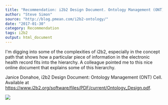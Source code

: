 ```yaml
---
title: "Recommendation: i2b2 Design Document. Ontology Management (ONT) Cell"
author: "Steve Simon"
source: "http://blog.pmean.com/i2b2-ontology/"
date: "2017-01-30"
category: Recommendation
tags: i2b2
output: html_document
---
```


I'm digging into some of the complexities of i2b2, especially in the
concept path that shows how a particular piece of information in the
electronic health record fits into the hierarchy. A colleague pointed me
to this nice online document that explains some of this
hierarchy.

<!---More--->

Janice Donahoe, i2b2 Design Document: Ontology Management (ONT) Cell.
Available at
<https://www.i2b2.org/software/files/PDF/current/Ontology_Design.pdf>.

![](http://www.pmean.com/images/images/17/i2b2-ontology01.png)





